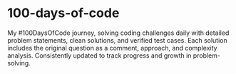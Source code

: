 # 100-days-of-code
My #100DaysOfCode journey, solving coding challenges daily with detailed problem statements, clean solutions, and verified test cases. Each solution includes the original question as a comment, approach, and complexity analysis. Consistently updated to track progress and growth in problem-solving.
